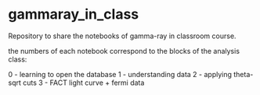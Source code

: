 # gammaray_in_class

Repository to share the notebooks of gamma-ray in classroom course.

the numbers of each notebook correspond to the blocks of the analysis class:

0 - learning to open the database
1 - understanding data
2 - applying theta-sqrt cuts
3 - FACT light curve + fermi data
